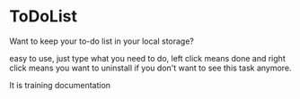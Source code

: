 # ToDoList

Want to keep your to-do list in your local storage?

easy to use, just type what you need to do, left click means done and right click means you want to uninstall if you don't want to see this task anymore.

It is training documentation
